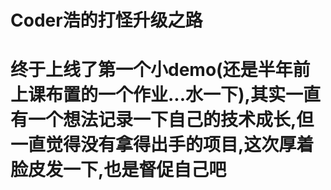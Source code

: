 # Coder浩的打怪升级之路

# 终于上线了第一个小demo(还是半年前上课布置的一个作业...水一下),其实一直有一个想法记录一下自己的技术成长,但一直觉得没有拿得出手的项目,这次厚着脸皮发一下,也是督促自己吧

